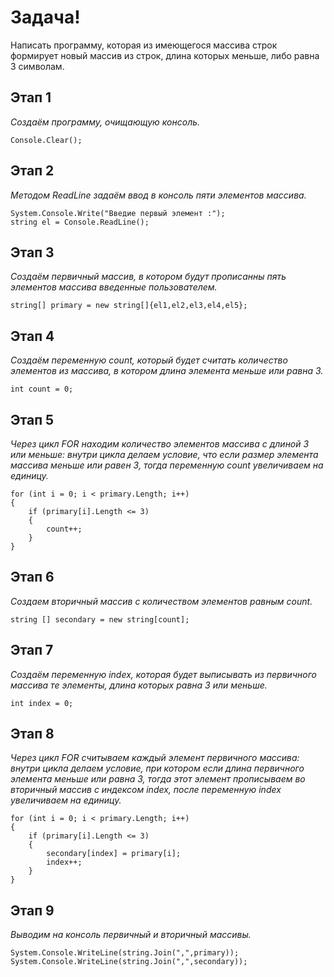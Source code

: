Задача!
=
Написать программу, которая из имеющегося массива строк формирует новый массив из строк, длина которых меньше, либо равна 3 символам.

Этап 1
-
*Создаём программу, очищающую консоль.*

```
Console.Clear();
```

Этап 2
-
*Методом ReadLine задаём ввод в консоль пяти элементов массива.*

```
System.Console.Write("Введие первый элемент :");
string el = Console.ReadLine();
```

Этап 3
-
*Создаём первичный массив, в котором будут прописанны пять элементов массива введенные пользователем.*

```
string[] primary = new string[]{el1,el2,el3,el4,el5};
```

Этап 4
-
*Создаём переменную count, который будет считать количество элементов из массива, в котором длина элемента меньше или равна 3.*

```
int count = 0;
```

Этап 5
-
*Через цикл FOR находим количество элементов массива с длиной 3 или меньше: внутри цикла делаем условие, что если размер элемента массива меньше или равен 3, тогда переменную count увеличиваем на единицу.*

```
for (int i = 0; i < primary.Length; i++)
{
    if (primary[i].Length <= 3)
    {
        count++;
    }
}
```

Этап 6
-
*Создаем вторичный массив с количеством элементов равным count.*

```
string [] secondary = new string[count];
```

Этап 7
-
*Создаём переменную index, которая будет выписывать из первичного массива те элементы, длина которых равна 3 или меньше.*

```
int index = 0;
```

Этап 8
-
*Через цикл FOR считываем каждый элемент первичного массива: внутри цикла делаем условие, при котором если длина первичного элемента меньше или равна 3, тогда этот элемент прописываем во вторичный массив с индексом index, после переменную index увеличиваем на единицу.*

```
for (int i = 0; i < primary.Length; i++)
{
    if (primary[i].Length <= 3)
    {
        secondary[index] = primary[i];
        index++;
    }
}
```

Этап 9
-
*Выводим на консоль первичный и вторичный массивы.*
```
System.Console.WriteLine(string.Join(",",primary));
System.Console.WriteLine(string.Join(",",secondary));
```